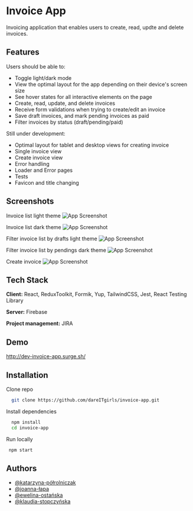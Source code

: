 
# Invoice App

Invoicing application that enables users to create, read, updte and delete invoices.


## Features

Users should be able to:
- Toggle light/dark mode
- View the optimal layout for the app depending on their device's screen size
- See hover states for all interactive elements on the page
- Create, read, update, and delete invoices
- Receive form validations when trying to create/edit an invoice
- Save draft invoices, and mark pending invoices as paid
- Filter invoices by status (draft/pending/paid)

Still under development:
- Optimal layout for tablet and desktop views for creating invoice
- Single invoice view
- Create invoice view
- Error handling
- Loader and Error pages
- Tests
- Favicon and title changing





## Screenshots

Invoice list light theme
![App Screenshot](https://lh3.googleusercontent.com/pw/AJFCJaWcVHKdVkmX8pXxwQZOzu3vUCQEUMe-msqREo40YhdJ9Eez6896t1KHMvMZ1SU-sLGdTPmsX3SPXsZ6Km4T01QkcLP1ee7H3dRG-ZwoWDAPTl9z6AE=w2400)

Invoice list dark theme
![App Screenshot](https://lh3.googleusercontent.com/pw/AJFCJaVHgBNolJ5pvr4KYITEYP2BbZA49soEo4d-jWt8h4JPSXmi_H6-WPxuH1Xu8VwMdiDKg93otToofA6nUtvJiYs5ZlCmUYAe8e_ymv4aMP8QjNOooTw=w2400)

Filter invoice list by drafts light theme
![App Screenshot](https://lh3.googleusercontent.com/pw/AJFCJaWGWLGRqA7wlPVNI7umYi7skX3yH_Wdse9rTFPJeeGYtL_BtHoqQwpezkFQVMTI_okG1WHckvN5FvLU06vNZNx1Jw_2hH2Ap5Pli_hRbjmYMhMWGZU=w2400)

Filter invoice list by pendings dark theme
![App Screenshot](https://lh3.googleusercontent.com/pw/AJFCJaVsybM7LCJ21R889bhNTgZZrAABk04hHzik4oGw2T6SRfEbWrFhMudckkmHJy5ZFpRjoBacBEd1T1AwOuE8cksoEAM2RO71_QaqsVB9a_vooSddK8A=w2400)

Create invoice
![App Screenshot](https://lh3.googleusercontent.com/pw/AJFCJaUpup2oQJ7Y2DTHvlT6dceITMrfWIgpEO8P0ePmelandTubT6ipP_G-SSVg75XAMyn7XOjQblzhgpHfxw3Xx7wHJng8SIvmFMAIv0eToWPawib27aU=w2400)


## Tech Stack

**Client:** React, ReduxToolkit, Formik, Yup, TailwindCSS, Jest, React Testing Library

**Server:** Firebase

**Project management:** JIRA


## Demo

http://dev-invoice-app.surge.sh/


## Installation

Clone repo
```bash
  git clone https://github.com/dareITgirls/invoice-app.git
```

Install dependencies
```bash
  npm install
  cd invoice-app
```

Run locally
```bash
 npm start
```
    
## Authors

- [@katarzyna-półrolniczak](https://github.com/pizgo)
- [@joanna-łapa](https://github.com/JoannaLapa)
- [@ewelina-ostańska](https://github.com/Ewelina-EN)
- [@klaudia-stopczyńska](https://github.com/k-stopczynska)


